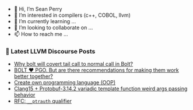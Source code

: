 - 👋 Hi, I’m Sean Perry
- 👀 I’m interested in compilers (c++, COBOL, llvm)
- 🌱 I’m currently learning ...
- 💞️ I’m looking to collaborate on ...
- 📫 How to reach me ...

<!---
s66perry/s66perry is a ✨ special ✨ repository because its `README.md` (this file) appears on your GitHub profile.
You can click the Preview link to take a look at your changes.
--->
### 📕 Latest LLVM Discourse Posts

<!-- DISCOURSE-LLVM:START -->
- [Why bolt will covert tail call to normal call in Bolt?](https://discourse.llvm.org/t/why-bolt-will-covert-tail-call-to-normal-call-in-bolt/80233#post_2)
- [BOLT ❤ PGO. But are there recommendations for making them work better together?](https://discourse.llvm.org/t/bolt-pgo-but-are-there-recommendations-for-making-them-work-better-together/80120#post_2)
- [Create own programming language &lpar;OOP&rpar;](https://discourse.llvm.org/t/create-own-programming-language-oop/81235#post_1)
- [Clang15 + Protobuf-3.14.2 variadic template function weird args passing behavior](https://discourse.llvm.org/t/clang15-protobuf-3-14-2-variadic-template-function-weird-args-passing-behavior/81208#post_2)
- [RFC: `__ptrauth` qualifier](https://discourse.llvm.org/t/rfc-ptrauth-qualifier/80710?page=2#post_30)
<!-- DISCOURSE-LLVM:END -->
